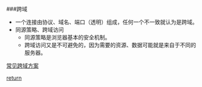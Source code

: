 ###跨域
* 一个连接由协议、域名、端口（透明）组成，任何一个不一致就认为是跨域。
* 同源策略、跨域访问
    * 同源策略是浏览器基本的安全机制。
    * 跨域访问又是不可避免的，因为需要的资源、数据可能就是来自于不同的服务器。



[常见跨域方案](https://www.cnblogs.com/ahole/p/5885122.html)

[return](README.md)
